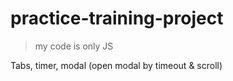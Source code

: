 # practice-training-project

> my code is only JS

Tabs, timer, modal (open modal by timeout & scroll)
